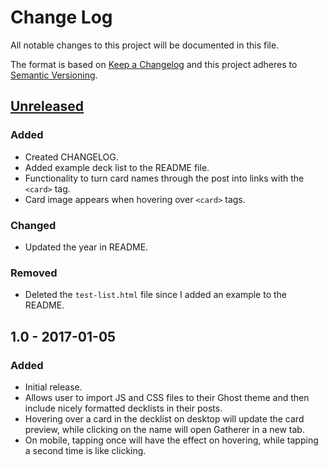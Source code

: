 # Change Log

All notable changes to this project will be documented in this file.

The format is based on [Keep a Changelog](http://keepachangelog.com/) 
and this project adheres to [Semantic Versioning](http://semver.org/).

## [Unreleased]
### Added
- Created CHANGELOG.
- Added example deck list to the README file.
- Functionality to turn card names through the post into links with the `<card>` tag.
- Card image appears when hovering over `<card>` tags.

### Changed
- Updated the year in README.

### Removed
- Deleted the `test-list.html` file since I added an example to the README.

## 1.0 - 2017-01-05
### Added
- Initial release.
- Allows user to import JS and CSS files to their Ghost theme and then include nicely formatted decklists in their posts.
- Hovering over a card in the decklist on desktop will update the card preview, while clicking on the name will open Gatherer in a new tab.
- On mobile, tapping once will have the effect on hovering, while tapping a second time is like clicking.

[Unreleased]: https://github.com/sten626/ghost-mtg/compare/1.0...develop
